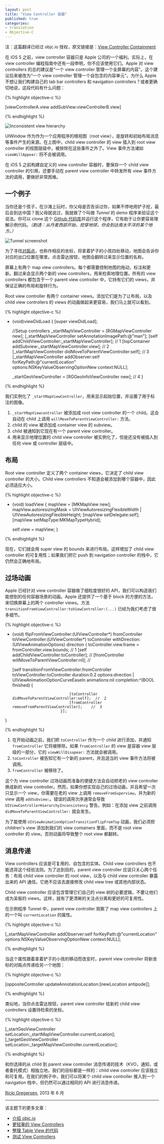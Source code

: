 ```yaml
---
layout: post
title: "View Controller 容器"
published: true
categories:
- translation
- Objective-C
---
```


<p id="state">注：这篇翻译已经过 objc.io 授权，原文链接是：<a href="http://www.objc.io/issue-1/containment-view-controller.html" title="View Controller Containment">View Controller Containment</a></p>

在 iOS 5 之前，view controller 容器只是 Apple 公司的一个福利。实际上，在 view controller 编程指南中还有一段申明，你不应该使用它们。Apple 对 view controllers 的总的建议是“一个 view controller 管理一个全屏幕的内容”。这个建议后来被改为“一个 view controller 管理一个自包含的内容单元”。为什么 Apple 不想让我们构建自己的 tab bar controllers 和 navigation controllers？或者更确切地说，这段代码有什么问题：

{% highlight objective-c %}

[viewControllerA.view addSubView:viewControllerB.view]

{% endhighlight %}

![Inconsistent view hierarchy][1]

UIWindow 作为作为一个应用程序的根视图（root view），是旋转和初始布局消息等事件产生的来源。在上图中，child view controller 的 view 插入到 root view controller 的视图层级中，被排除在这些事件之外了。View 事件方法诸如 `viewWillAppear:` 将不会被调用。

在 iOS 5 之前构建自定义的 view controller 容器时，要保存一个 child view controller 的引用，还要手动在 parent view controller 中转发所有 view 事件方法的调用，要做好非常困难。

## 一个例子

当你还是个孩子，在沙滩上玩时，你父母是否告诉过你，如果不停地用铲子挖，最后会到达中国？我父母就说过，我就做了个叫做 *Tunnel* 的 demo 程序来验证这个说法。你可以 clone 这个 [Github 代码库][2]并运行这个程序，它有助于让你更容易理解示例代码。*（剧透：从丹麦西部开始，挖穿地球，你会到达南太平洋的某个地方。）*

![Tunnel screenshot][3]

为了寻找[对跖点][8]，也称作相反的坐标，将拿着铲子的小孩四处移动，地图会告诉你对应的出口位置在哪里。点击雷达按钮，地图会翻转过来显示位置的名称。

屏幕上有两个 map view controllers。每个都需要控制地图的拖动，标注和更新。翻过来会显示两个新的 view controllers，用来检索地理位置。所有的 view controllers 都包含于一个 parent view controller 中，它持有它们的 views，并保证正确的布局和旋转行为。

Root view controller 有两个 container views。添加它们是为了让布局，以及 child view controllers 的 views 的动画做起来更容易，我们马上就可以看到。

{% highlight objective-c %}

- (void)viewDidLoad
{
    [super viewDidLoad];

    //Setup controllers
    _startMapViewController = [RGMapViewController new];
    [_startMapViewController setAnnotationImagePath:@"man"];
    [self addChildViewController:_startMapViewController];          //  1
    [topContainer addSubview:_startMapViewController.view];         //  2
    [_startMapViewController didMoveToParentViewController:self];   //  3
    [_startMapViewController addObserver:self
                              forKeyPath:@"currentLocation"
                                 options:NSKeyValueObservingOptionNew
                                 context:NULL];

    _startGeoViewController = [RGGeoInfoViewController new];        //  4
}

{% endhighlight %}

我们实例化了 `_startMapViewController`，用来显示起始位置，并设置了用于标注的图像。

1. `_startMapViewcontroller` 被添加成 root view controller 的一个 child。这会自动在 child 上调用 `willMoveToParentViewController:` 方法。
2. child 的 view 被添加成 container view 的 subview。
3. child 被通知到它现在有一个 parent view controller。
4. 用来显示地理位置的 child view controller 被实例化了，但是还没有被插入到任何 view 或 controller 层级中。

## 布局

Root view controller 定义了两个 container views，它决定了 child view controller 的大小。Child view controllers 不知道会被添加到哪个容器中，因此必须适应大小。

{% highlight objective-c %}

- (void) loadView
{
    mapView = [MKMapView new];
    mapView.autoresizingMask = UIViewAutoresizingFlexibleWidth | UIViewAutoresizingFlexibleHeight;
    [mapView setDelegate:self];
    [mapView setMapType:MKMapTypeHybrid];

    self.view = mapView;
}

{% endhighlight %}

现在，它们就会用 super view 的 bounds 来进行布局。这样增加了 child view controller 的可复用性；如果我们把它 push 到 navigation controller 的栈中，它仍然会正确地布局。

## 过场动画

Apple 已经针对 view controller 容器做了细粒度很好的 API，我们可以构造我们能想到的任何容器场景的动画。Apple 还提供了一个基于 block 的方便的方法，来切换屏幕上的两个 controller views。方法 `transitionFromViewController:toViewController:(...)` 已经为我们考虑了很多细节。

{% highlight objective-c %}

- (void) flipFromViewController:(UIViewController*) fromController
               toViewController:(UIViewController*) toController
                  withDirection:(UIViewAnimationOptions) direction
{
    toController.view.frame = fromController.view.bounds;                           //  1
    [self addChildViewController:toController];                                     //
    [fromController willMoveToParentViewController:nil];                            //

    [self transitionFromViewController:fromController
                      toViewController:toController
                              duration:0.2
                               options:direction | UIViewAnimationOptionCurveEaseIn
                            animations:nil
                            completion:^(BOOL finished) {

                                [toController didMoveToParentViewController:self];  //  2
                                [fromController removeFromParentViewController];    //  3
                            }];
}

{% endhighlight %}

1. 在开始动画之前，我们把 `toController` 作为一个 child 进行添加，并通知 `fromController` 它将被移除。如果 `fromController` 的 view 是容器 view 层级的一部分，它的 `viewWillDisapear:` 方法就会被调用。
2. `toController` 被告知它有一个新的 parent，并且适当的 view 事件方法将被调用。
3. `fromController` 被移除了。

这个为 view controller 过场动画而准备的便捷方法会自动把老的 view controller 换成新的 view controller。然而，如果你想实现自己的过场动画，并且希望一次只显示一个 view，你需要在老的 view 上调用 `removeFromSuperview`，并为新的 view 调用 `addSubview:`。错误的调用次序通常会导致 `UIViewControllerHierarchyInconsistency` 警告。例如：在添加 view 之前调用 `didMoveToParentViewController:` 就会发生。

为了能使用 `UIViewAnimationOptionTransitionFlipFromTop` 动画，我们必须把 children's view 添加到我们的 view containers 里面，而不是 root view controller 的 view。否则动画将导致整个 root view 都翻转。

## 消息传递

View controllers 应该是可复用的、自包含的实体。Child view controllers 也不能违背这个经验法则。为了达到目的，parent view controller 应该只关心两个任务：布局 child view controller 的 root view，以及与 child view controller 暴露出来的 API 通信。它绝不应该去直接修改 child view tree 或其他内部状态。

Child view controller 应该包含管理它们自己的 view 树的必要逻辑，不要让他们成为呆板的 views。这样，就有了更清晰的关注点分离和更好的可复用性。

在示例程序 Tunnel 中，parent view controller 观察了 map view controllers 上的一个叫 `currentLocation` 的属性。

{% highlight objective-c %}

[_startMapViewController addObserver:self
                          forKeyPath:@"currentLocation"
                             options:NSKeyValueObservingOptionNew
                             context:NULL];

{% endhighlight %}

当这个属性跟着拿着铲子的小孩的移动而改变时，parent view controller 将新坐标的对跖点传递给另一个地图：

{% highlight objective-c %}

[oppositeController updateAnnotationLocation:[newLocation antipode]];

{% endhighlight %}

类似地，当你点击雷达按钮，parent view controller 给新的 child view controllers 设置待检索的坐标。

{% highlight objective-c %}

[_startGeoViewController setLocation:_startMapViewController.currentLocation];
[_targetGeoViewController setLocation:_targetMapViewController.currentLocation];

{% endhighlight %}

和你选择的从 child 到 parent view controller 消息传递的技术（KVO，通知，或者委托模式）相独立地，我们的目标都是一样的：child view controller 应该独立和可复用。在我们的例子中，我们可以将某个 child view controller 推入到一个 navigation 栈中，但仍然可以通过相同的 API 进行消息传递。

<p class="date"><a href="https://twitter.com/rickigregersen">Ricki Gregersen</a>, 2013 年 6 月</p>

------

该主题下的更多文章：

- [介绍 objc.io][4]
- [更轻量的 View Controllers][5]
- [整理 Table View 的代码][6]
- [测试 View Controllers][7]

[1]: http://www.objc.io/images/issue-1/view-insertion@2x.png
[2]: https://github.com/RickiG/view-controller-containment
[3]: http://www.objc.io/images/issue-1/tunnel-screenshot@2x.png
[4]: http://tang3w.com/translate/objective-c/objc.io/2013/10/21/%E4%BB%8B%E7%BB%8D-objc.io.html
[5]: http://tang3w.com/translate/objective-c/objc.io/2013/10/22/%E6%9B%B4%E8%BD%BB%E9%87%8F%E7%9A%84-view-controllers.html
[6]: http://tang3w.com/translate/objective-c/objc.io/2013/10/23/%E6%95%B4%E7%90%86-table-view-%E7%9A%84%E4%BB%A3%E7%A0%81.html
[7]: http://tang3w.com/translate/objective-c/objc.io/2013/10/24/%E6%B5%8B%E8%AF%95-view-controllers.html
[8]: http://en.wikipedia.org/wiki/Antipodes
